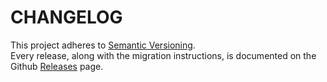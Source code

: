 # CHANGELOG

This project adheres to [Semantic Versioning](http://semver.org/).  
Every release, along with the migration instructions, is documented on the Github [Releases](https://github.com/SocialConnect/auth/releases) page.
